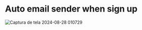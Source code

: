 # Auto email sender when sign up
![Captura de tela 2024-08-28 010729](https://github.com/user-attachments/assets/3bd6c3d4-a522-4319-bcbe-39fbc5169258)
